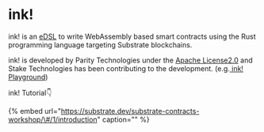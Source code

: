 # ink!

ink! is an [eDSL](https://wiki.haskell.org/Embedded_domain_specific_language) to write WebAssembly based smart contracts using the Rust programming language targeting Substrate blockchains.

ink! is developed by Parity Technologies under the [Apache License2.0](https://github.com/paritytech/ink/blob/master/LICENSE) and Stake Technologies has been contributing to the development. \(e.g.[ ink! Playground](https://ink-playground.com/)\)

ink! Tutorial👇

{% embed url="https://substrate.dev/substrate-contracts-workshop/\#/1/introduction" caption="" %}

